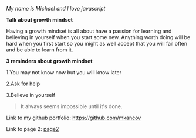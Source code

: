  

_My name is Michael and I love javascript_

**Talk about growth mindset**

Having a growth mindset is all about have a passion for learning and believing in yourself when you start some new. Anything worth doing will be hard when you first start so you might as well accept that you will fail often and be able to learn from it.

**3 reminders about growth mindset**

1.You may not know now but you will know later

2.Ask for help

3.Believe in yourself

>It always seems impossible until it's done.

Link to my github portfolio: https://github.com/mkancov 

Link to page 2: [page2](https://mkancov.github.io/reading-notes/class1)

